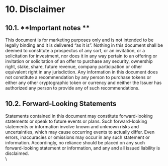 # 10. Disclaimer

## 10.1. **Important notes **

This document is for marketing purposes only and is not intended to be legally binding and it is delivered “as it is”. Nothing in this document shall be deemed to constitute a prospectus of any sort, or an invitation, or a solicitation for investment, nor does it in any way pertain to an offering or invitation or solicitation of an offer to purchase any security, ownership right, stake, share, future revenue, company participation or other equivalent right in any jurisdiction. Any information in this document does not constitute a recommendation by any person to purchase tokens or either any other cryptographic token or currency and neither the Issuer has authorized any person to provide any of such recommendations.

## **10.2. Forward-Looking Statements**

Statements contained in this document may constitute forward-looking statements or speak to future events or plans. Such forward-looking statements or information involve known and unknown risks and uncertainties, which may cause occurring events to actually differ. Even errors, inaccuracies or omissions may occur in any such statement or information. Accordingly, no reliance should be placed on any such forward-looking statement or information, and any and all issued liability is disclaimed.\
\

